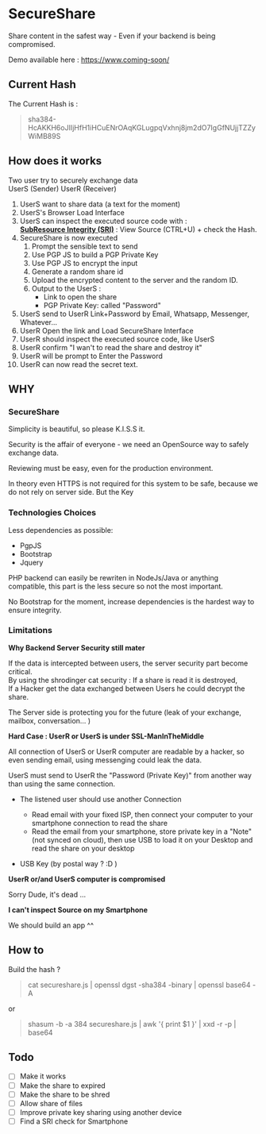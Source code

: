 # SecureShare

Share content in the safest way - Even if your backend is being compromised.

Demo available here : https://www.coming-soon/

##  Current Hash

The Current Hash is : 
> sha384-HcAKKH6oJIIjHfH1iHCuENrOAqKGLugpqVxhnj8jm2dO7IgGfNUjjTZZyWiMB89S

## How does it works

Two user try to securely exchange data<br>
UserS (Sender) UserR (Receiver)
 
1. UserS want to share data (a text for the moment)
1. UserS's Browser Load Interface
1. UserS can inspect the executed source code with :<br> <a href="https://developer.mozilla.org/en-US/docs/Web/Security/Subresource_Integrity">**SubResource Integrity (SRI)**</a> : View Source (CTRL+U) + check the Hash.
1. SecureShare is now executed
    1. Prompt the sensible text to send
    1. Use PGP JS to build a PGP Private Key
    1. Use PGP JS to encrypt the input
    1. Generate a random share id
    1. Upload the encrypted content to the server and the random ID. 
    1. Output to the UserS : 
        - Link to open the share
        - PGP Private Key: called "Password"
1. UserS send to UserR Link+Password by Email, Whatsapp, Messenger, Whatever...
1. UserR Open the link and Load SecureShare Interface
1. UserR should inspect the executed source code, like UserS
1. UserR confirm "I wan't to read the share and destroy it"
1. UserR will be prompt to Enter the Password
1. UserR can now read the secret text.
        

## WHY 

### SecureShare

Simplicity is beautiful, so please K.I.S.S it. 

Security is the affair of everyone - we need an OpenSource way to safely exchange data. 

Reviewing must be easy, even for the production environment.

In theory even HTTPS is not required for this system to be safe, because we do not rely on server side. But the Key 

### Technologies Choices

Less dependencies as possible:
- PgpJS
- Bootstrap 
- Jquery 

PHP backend can easily be rewriten in NodeJs/Java or anything compatible, this part is the less secure so not the most important.

No Bootstrap for the moment, increase dependencies is the hardest way to ensure integrity.

### Limitations

**Why Backend Server Security still mater**

If the data is intercepted between users, the server security part become critical.<br>
By using the shrodinger cat security : If a share is read it is destroyed,<br>
If a Hacker get the data exchanged between Users he could decrypt the share. 

The Server side is protecting you for the future (leak of your exchange, mailbox, conversation... ) 

**Hard Case : UserR or UserS is under SSL-ManInTheMiddle**

All connection of UserS or UserR computer are readable by a hacker, so even sending email, using messenging could leak the data.

UserS must send to UserR the "Password (Private Key)" from another way than using the same connection.

- The listened user should use another Connection<br>
    - Read email with your fixed ISP, then connect your computer to your smartphone connection to read the share
    - Read the email from your smartphone, store private key in a "Note" (not synced on cloud), then use USB to load it on your Desktop and read the share on your desktop

- USB Key (by postal way ? :D )

**UserR or/and UserS computer is compromised**

Sorry Dude, it's dead ...

**I can't inspect Source on my Smartphone**

We should build an app ^^

## How to

Build the hash ? 

>cat secureshare.js | openssl dgst -sha384 -binary | openssl base64 -A

or

>shasum -b -a 384 secureshare.js | awk '{ print $1 }' | xxd -r -p | base64
 

## Todo

- [ ] Make it works
- [ ] Make the share to expired 
- [ ] Make the share to be shred
- [ ] Allow share of files
- [ ] Improve private key sharing using another device
- [ ] Find a SRI check for Smartphone
